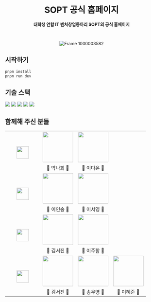 <div align="center">

# SOPT 공식 홈페이지

**대학생 연합 IT 벤처창업동아리 SOPT의 공식 홈페이지**

<br />

![Frame 1000003582](https://github.com/sopt-makers/sopt.org-frontend/assets/62867581/76d6cdb2-2b5b-4f9c-a2f2-14fd64be3cb4)
</div>


## 시작하기

```bash
pnpm install
pnpm run dev
```

## 기술 스택

<img src="https://img.shields.io/badge/HTML5-e34f26?style=flat-square&logo=html5&logoColor=white"/></a>
<img src="https://img.shields.io/badge/CSS3-1572B6?style=flat-square&logo=css3&logoColor=white"/></a>
<img src="https://img.shields.io/badge/React-61DAFB?style=flat-square&logo=React&logoColor=white"/></a>
 <img src="https://img.shields.io/badge/Next.js-black?style=flat-square&logo=Next.js&logoColor=white"/>
<img src="https://img.shields.io/badge/TypeScript-3776AB?style=flat-square&logo=Typescript&logoColor=white"/></a>

## 함께해 주신 분들

<div align="center">
<table align="center">
<tr>
   <tr align="center">
      <td rowspan="2" style="min-width: 100px;">
       <h3><img src="https://cdn.pixabay.com/photo/2013/07/12/12/38/number-146030_1280.png" height="40" /></h3>
      </td>
        <td style="min-width: 100px;">
            <a href="https://github.com/Nahee-Park">
              <img src="https://github.com/Nahee-Park.png" width="100" height="100" />
            </a>
        </td>
        <td style="min-width: 100px;" background-color="white">
            <a href="https://github.com/dannaward">
              <img src="https://github.com/dannaward.png" width="100" height="100" />
            </a> 
        </td>
     <td></td>
    </tr>
    <tr align="center">
        <td>
            💛 박나희 💛 <br/>
      </td>
        <td>
            💚 이다은 💚 <br />
        </td>
     <td></td>
    </tr>
</tr>
  
<tr>
   <tr align="center">
      <td rowspan="2" style="min-width: 100px;">
      <h3><img src="https://cdn.pixabay.com/photo/2013/07/12/12/37/number-146021_1280.png" height="40" /></h3>
      </td>
        <td style="min-width: 100px;">
            <a href="https://github.com/ingong">
              <img src="https://github.com/ingong.png" width="100" height="100" />
            </a>
        </td>
        <td style="min-width: 100px;" background-color="white">
            <a href="https://github.com/leeseooo">
              <img src="https://github.com/leeseooo.png" width="100" height="100" />
            </a> 
        </td>
        <td></td>
    </tr>
    <tr align="center">
        <td>
            💛 이인송 💛 <br/>
      </td>
        <td>
            💚 이서영 💚 <br />
        </td>
     <td></td>
    </tr>
</tr>
  
<tr>
   <tr align="center">
      <td rowspan="2" style="min-width: 100px;">
      <h3><img src="https://cdn.pixabay.com/photo/2013/07/12/12/37/number-146022_1280.png" height="40" /></h3>
      </td>
        <td style="min-width: 100px;">
            <a href="https://github.com/seojinseojin">
              <img src="https://github.com/seojinseojin.png" width="100" height="100" />
            </a>
        </td>
        <td style="min-width: 100px;" background-color="white">
            <a href="https://github.com/joohaem">
              <img src="https://github.com/joohaem.png" width="100" height="100" />
            </a> 
        </td>
        <td></td>
    </tr>
    <tr align="center">
        <td>
            💛 김서진 💛 <br/>
      </td>
        <td>
            💚 이주함 💚 <br />
        </td>
         <td></td>
    </tr>
</tr>
  
  <tr>
    <tr align="center">
      <td rowspan="2" style="min-width: 100px;">
      <h3><img src="https://cdn.pixabay.com/photo/2013/07/12/12/37/number-146023_1280.png" height="40" /></h3>
      </td>
        <td style="min-width: 100px;">
            <a href="https://github.com/seojinseojin">
              <img src="https://github.com/seojinseojin.png" width="100" height="100" />
            </a>
        </td>
        <td style="min-width: 100px;" background-color="white">
            <a href="https://github.com/f0rever0">
              <img src="https://github.com/f0rever0.png" width="100" height="100" />
            </a> 
        </td>
        <td style="min-width: 100px;">
            <a href="https://github.com/solar3070">
              <img src="https://github.com/solar3070.png" width="100" height="100" />
            </a>
        </td>
    </tr>
    <tr align="center">
        <td>
            💛 김서진 💛 <br/>
      </td>
        <td>
            💚 송우영 💚 <br />
        </td>
        <td>
            🤍 이혜준 🤍<br />
        </td>
    </tr>
</tr>
</table>
</div>


